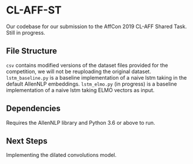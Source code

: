 # CL-AFF-ST
Our codebase for our submission to the AffCon 2019 CL-AFF Shared Task. Still in progress.

## File Structure
`csv` contains modified versions of the dataset files provided for the competition, we will not be reuploading the original dataset.
`lstm_baseline.py` is a baseline implementation of a naive lstm taking in the default AllenNLP embeddings.
`lstm_elmo.py` (in progress) is a baseline implementation of a naive lstm taking ELMO vectors as input.

## Dependencies
Requires the AllenNLP library and Python 3.6 or above to run.

## Next Steps
Implementing the dilated convolutions model.
